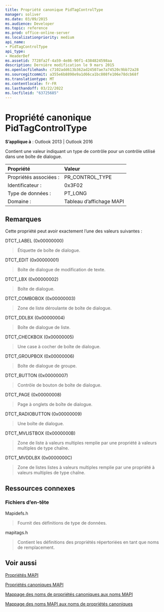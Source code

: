 ```yaml
---
title: Propriété canonique PidTagControlType
manager: soliver
ms.date: 03/09/2015
ms.audience: Developer
ms.topic: reference
ms.prod: office-online-server
ms.localizationpriority: medium
api_name:
- PidTagControlType
api_type:
- HeaderDef
ms.assetid: 7728fa2f-4a59-4e86-90f1-4384824598aa
description: Dernière modification le 9 mars 2015
ms.openlocfilehash: c7102add613b362ad24507ae7a74520c9bb72a28
ms.sourcegitcommit: a355e6b8898e9a1d66ca1bc808fe106e78dcb68f
ms.translationtype: MT
ms.contentlocale: fr-FR
ms.lasthandoff: 03/22/2022
ms.locfileid: "63725685"
---
```

# <a name="pidtagcontroltype-canonical-property"></a>Propriété canonique PidTagControlType

  
  
**S’applique à** : Outlook 2013 | Outlook 2016 
  
Contient une valeur indiquant un type de contrôle pour un contrôle utilisé dans une boîte de dialogue. 
  
|Propriété |Valeur |
|:-----|:-----|
|Propriétés associées :  <br/> |PR_CONTROL_TYPE  <br/> |
|Identificateur :  <br/> |0x3F02  <br/> |
|Type de données :  <br/> |PT_LONG  <br/> |
|Domaine :  <br/> |Tableau d’affichage MAPI  <br/> |
   
## <a name="remarks"></a>Remarques

Cette propriété peut avoir exactement l’une des valeurs suivantes :
    
DTCT_LABEL (0x00000000)
  
> Étiquette de boîte de dialogue.
   
DTCT_EDIT (0x00000001)
  
> Boîte de dialogue de modification de texte.

DTCT_LBX (0x00000002)
  
> Boîte de dialogue.
    
DTCT_COMBOBOX (0x00000003)
  
> Zone de liste déroulante de boîte de dialogue.

DTCT_DDLBX (0x00000004)
  
> Boîte de dialogue de liste.

DTCT_CHECKBOX (0x00000005)
  
> Une case à cocher de boîte de dialogue.

DTCT_GROUPBOX (0x00000006)
  
> Boîte de dialogue de groupe.
  
DTCT_BUTTON (0x00000007)
  
> Contrôle de bouton de boîte de dialogue.
    
DTCT_PAGE (0x00000008)
  
> Page à onglets de boîte de dialogue.
    
DTCT_RADIOBUTTON (0x00000009)
  
> Une boîte de dialogue.
    
DTCT_MVLISTBOX (0x0000000B)
  
> Zone de liste à valeurs multiples remplie par une propriété à valeurs multiples de type chaîne.
    
DTCT_MVDDLBX (0x0000000C)
  
> Zone de listes listes à valeurs multiples remplie par une propriété à valeurs multiples de type chaîne.
    
## <a name="related-resources"></a>Ressources connexes

### <a name="header-files"></a>Fichiers d’en-tête

Mapidefs.h
  
> Fournit des définitions de type de données.
    
mapitags.h
  
> Contient les définitions des propriétés répertoriées en tant que noms de remplacement.
    
## <a name="see-also"></a>Voir aussi



[Propriétés MAPI](mapi-properties.md)
  
[Propriétés canoniques MAPI](mapi-canonical-properties.md)
  
[Mappage des noms de propriétés canoniques aux noms MAPI](mapping-canonical-property-names-to-mapi-names.md)
  
[Mappage des noms MAPI aux noms de propriétés canoniques](mapping-mapi-names-to-canonical-property-names.md)

